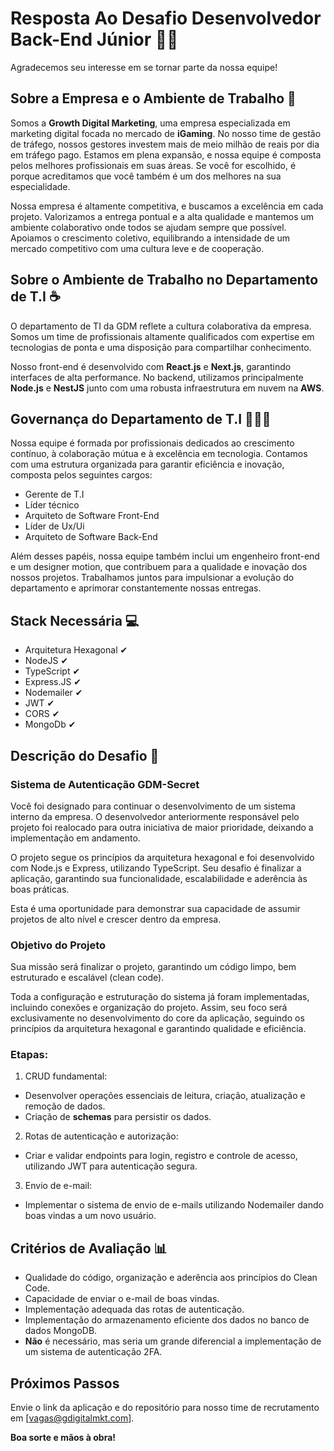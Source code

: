 # Resposta Ao Desafio Desenvolvedor Back-End Júnior 👩‍💻

Agradecemos seu interesse em se tornar parte da nossa equipe!

## Sobre a Empresa e o Ambiente de Trabalho 🚀

Somos a **Growth Digital Marketing**, uma empresa especializada em marketing digital focada no mercado de **iGaming**. No nosso time de gestão de tráfego, nossos gestores investem mais de meio milhão de reais por dia em tráfego pago. Estamos em plena expansão, e nossa equipe é composta pelos melhores profissionais em suas áreas. Se você for escolhido, é porque acreditamos que você também é um dos melhores na sua especialidade.

Nossa empresa é altamente competitiva, e buscamos a excelência em cada projeto. Valorizamos a entrega pontual e a alta qualidade e mantemos um ambiente colaborativo onde todos se ajudam sempre que possível. Apoiamos o crescimento coletivo, equilibrando a intensidade de um mercado competitivo com uma cultura leve e de cooperação.

## Sobre o Ambiente de Trabalho no Departamento de T.I ☕

O departamento de TI da GDM reflete a cultura colaborativa da empresa. Somos um time de profissionais altamente qualificados com expertise em tecnologias de ponta e uma disposição para compartilhar conhecimento.

Nosso front-end é desenvolvido com **React.js** e **Next.js**, garantindo interfaces de alta performance. No backend, utilizamos principalmente **Node.js** e **NestJS** junto com uma robusta infraestrutura em nuvem na **AWS**.

## Governança do Departamento de T.I 🕵🏽‍♂️
Nossa equipe é formada por profissionais dedicados ao crescimento contínuo, à colaboração mútua e à excelência em tecnologia. Contamos com uma estrutura organizada para garantir eficiência e inovação, composta pelos seguintes cargos:

- Gerente de T.I
- Líder técnico
- Arquiteto de Software Front-End
- Líder de Ux/Ui
- Arquiteto de Software Back-End

Além desses papéis, nossa equipe também inclui um engenheiro front-end e um designer motion, que contribuem para a qualidade e inovação dos nossos projetos. Trabalhamos juntos para impulsionar a evolução do departamento e aprimorar constantemente nossas entregas.

## Stack Necessária 💻

- Arquitetura Hexagonal ✔
- NodeJS ✔
- TypeScript ✔
- Express.JS ✔
- Nodemailer ✔
- JWT ✔
- CORS ✔
- MongoDb ✔

## Descrição do Desafio 📰

### Sistema de Autenticação GDM-Secret

Você foi designado para continuar o desenvolvimento de um sistema interno da empresa. O desenvolvedor anteriormente responsável pelo projeto foi realocado para outra iniciativa de maior prioridade, deixando a implementação em andamento.

O projeto segue os princípios da arquitetura hexagonal e foi desenvolvido com Node.js e Express, utilizando TypeScript. Seu desafio é finalizar a aplicação, garantindo sua funcionalidade, escalabilidade e aderência às boas práticas.

Esta é uma oportunidade para demonstrar sua capacidade de assumir projetos de alto nível e crescer dentro da empresa.

### Objetivo do Projeto

Sua missão será finalizar o projeto, garantindo um código limpo, bem estruturado e escalável (clean code).

Toda a configuração e estruturação do sistema já foram implementadas, incluindo conexões e organização do projeto. Assim, seu foco será exclusivamente no desenvolvimento do core da aplicação, seguindo os princípios da arquitetura hexagonal e garantindo qualidade e eficiência.

### Etapas:

1. CRUD fundamental: 
- Desenvolver operações essenciais de leitura, criação, atualização e remoção de dados.
- Criação de **schemas** para persistir os dados.

2. Rotas de autenticação e autorização:
- Criar e validar endpoints para login, registro e controle de acesso, utilizando JWT para autenticação segura.

3. Envio de e-mail: 
- Implementar o sistema de envio de e-mails utilizando Nodemailer dando boas vindas a um novo usuário.

## Critérios de Avaliação 📊

- Qualidade do código, organização e aderência aos princípios do Clean Code.
- Capacidade de enviar o e-mail de boas vindas.
- Implementação adequada das rotas de autenticação.
- Implementação do armazenamento eficiente dos dados no banco de dados MongoDB.
- **Não** é necessário, mas seria um grande diferencial a implementação de um sistema de autenticação 2FA.

## Próximos Passos

Envie o link da aplicação e do repositório para nosso time de recrutamento em [vagas@gdigitalmkt.com].

**Boa sorte e mãos à obra!**
